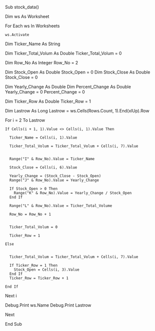 Sub stock_data()

Dim ws As Worksheet

For Each ws In Worksheets

    ws.Activate

  Dim Ticker_Name As String

  Dim Ticker_Total_Volum As Double
  Ticker_Total_Volum = 0

  Dim Row_No As Integer
  Row_No = 2
  
  Dim Stock_Open As Double
  Stock_Open = 0
  Dim Stock_Close As Double
  Stock_Close = 0
  
  Dim Yearly_Change As Double
  Dim Percent_Change As Double
  Yearly_Change = 0
  Percent_Change = 0
  
  Dim Ticker_Row As Double
  Ticker_Row = 1
  
  Dim Lastrow  As Long
  Lastrow = ws.Cells(Rows.Count, 1).End(xlUp).Row
  
  For i = 2 To Lastrow
    
    If Cells(i + 1, 1).Value <> Cells(i, 1).Value Then
    
      Ticker_Name = Cells(i, 1).Value

      Ticker_Total_Volum = Ticker_Total_Volum + Cells(i, 7).Value

    
      Range("I" & Row_No).Value = Ticker_Name
      
      Stock_Close = Cells(i, 6).Value
     
      Yearly_Change = (Stock_Close - Stock_Open)
      Range("J" & Row_No).Value = Yearly_Change

      If Stock_Open > 0 Then
        Range("K" & Row_No).Value = Yearly_Change / Stock_Open
      End If
    
      Range("L" & Row_No).Value = Ticker_Total_Volume

      Row_No = Row_No + 1
      
      
      Ticker_Total_Volum = 0
      
      Ticker_Row = 1
      
    Else


      Ticker_Total_Volum = Ticker_Total_Volum + Cells(i, 7).Value
      
      If Ticker_Row = 1 Then
        Stock_Open = Cells(i, 3).Value
      End If
      Ticker_Row = Ticker_Row + 1
      
    End If

  Next i

  Debug.Print ws.Name
  Debug.Print Lastrow


Next

End Sub



